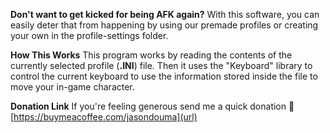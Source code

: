 **Don't want to get kicked for being AFK again?** With this software, you can easily deter that from happening by using our premade profiles or creating your own in the profile-settings folder.

**How This Works**
This program works by reading the contents of the currently selected profile (**.INI**) file. Then it uses the "Keyboard" library to control the current keyboard to use the information stored inside the file to move your in-game character.

**Donation Link**
If you're feeling generous send me a quick donation 💓
[https://buymeacoffee.com/jasondouma](url)
